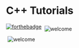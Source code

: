 <h1>C++ Tutorials</h1>


[![forthebadge](https://forthebadge.com/images/badges/made-with-c-plus-plus.svg)](https://forthebadge.com)
<img src="https://github.com/piyush168713/piyush168713/blob/main/svg/open-source.svg" alt="welcome" style="vertical-align:top; margin:6px 4px">  
<img src="https://github.com/piyush168713/piyush168713/blob/main/svg/welcome-contributors.svg" alt="welcome" style="vertical-align:top; margin:6px 4px">
 



